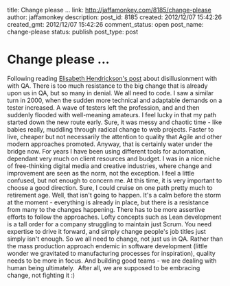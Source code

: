title: Change please ...
link: http://jaffamonkey.com/8185/change-please
author: jaffamonkey
description: 
post_id: 8185
created: 2012/12/07 15:42:26
created_gmt: 2012/12/07 15:42:26
comment_status: open
post_name: change-please
status: publish
post_type: post

# Change please ...

Following reading [Elisabeth Hendrickson's post](http://testobsessed.com/2012/12/endings-and-beginnings/) about disillusionment with with QA. There is too much resistance to the big change that is already upon us in QA, but so many in denial. We all need to code. I saw a similar turn in 2000, when the sudden more technical and adaptable demands on a tester increased. A wave of testers left the profession, and and then suddenly flooded with well-meaning amateurs. I feel lucky in that my path started down the new route early. Sure, it was messy and chaotic time - like babies really, muddling through radical change to web projects. Faster to live, cheaper but not necessarily the attention to quality that Agile and other modern approaches promoted. Anyway, that is certainly water under the bridge now. For years I have been using different tools for automation, dependant very much on client resources and budget. I was in a nice niche of free-thinking digital media and creative industries, where change and improvement are seen as the norm, not the exception. I feel a little confused, but not enough to concern me. At this time, it is very important to choose a good direction. Sure, I could cruise on one path pretty much to retirement age. Well, that isn't going to happen. It's a calm before the storm at the moment - everything is already in place, but there is a resistance from many to the changes happening. There has to be more assertive efforts to follow the approaches. Lofty concepts such as Lean development is a tall order for a company struggling to maintain just Scrum. You need expertise to drive it forward, and simply change people's job titles just simply isn't enough. So we all need to change, not just us in QA. Rather than the mass production approach endemic in software development (little wonder we gravitated to manufacturing processes for inspiration), quality needs to be more in focus. And building good teams - we are dealing with human being ultimately.  After all, we are supposed to be embracing change, not fighting it :)